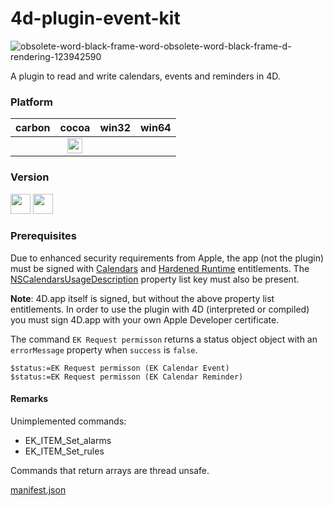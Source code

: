 4d-plugin-event-kit
===================

![obsolete-word-black-frame-word-obsolete-word-black-frame-d-rendering-123942590](https://user-images.githubusercontent.com/1725068/78463940-29122280-771e-11ea-8be8-a7830725403e.jpg)

A plugin to read and write calendars, events and reminders in 4D.

### Platform

| carbon | cocoa | win32 | win64 |
|:------:|:-----:|:---------:|:---------:|
||<img src="https://cloud.githubusercontent.com/assets/1725068/22371562/1b091f0a-e4db-11e6-8458-8653954a7cce.png" width="24" height="24" />|||

### Version

<img width="32" height="32" src="https://user-images.githubusercontent.com/1725068/73986501-15964580-4981-11ea-9ac1-73c5cee50aae.png"> <img src="https://user-images.githubusercontent.com/1725068/73987971-db2ea780-4984-11ea-8ada-e25fb9c3cf4e.png" width="32" height="32" />

### Prerequisites

Due to enhanced security requirements from Apple, the app (not the plugin) must be signed with [Calendars](https://developer.apple.com/documentation/bundleresources/entitlements/com_apple_security_personal-information_calendars?language=objc) and [Hardened Runtime](https://developer.apple.com/documentation/bundleresources/entitlements?language=objc) entitlements. The [NSCalendarsUsageDescription](https://developer.apple.com/documentation/bundleresources/information_property_list/nscalendarsusagedescription?language=objc) property list key must also be present.

**Note**: 4D.app itself is signed, but without the above property list entitlements. In order to use the plugin with 4D (interpreted or compiled) you must sign 4D.app with your own Apple Developer certificate.

The command ``EK Request permisson`` returns a status object object with an ``errorMessage`` property when ``success`` is ``false``.

```
$status:=EK Request permisson (EK Calendar Event)
$status:=EK Request permisson (EK Calendar Reminder)
```

#### Remarks

Unimplemented commands:

* EK_ITEM_Set_alarms
* EK_ITEM_Set_rules

Commands that return arrays are thread unsafe.

[manifest.json](https://github.com/miyako/4d-plugin-event-kit/blob/master/event-kit/manifest.json)
